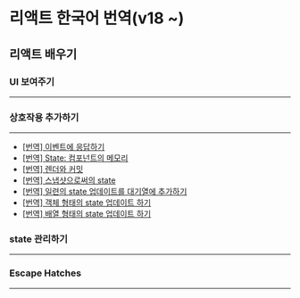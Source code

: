# 리액트 한국어 번역(v18 ~)

## 리액트 배우기

### UI 보여주기
---
### 상호작용 추가하기
--- 
-  [\[번역\] 이벤트에 응답하기]() 
-  [\[번역\] State: 컴포넌트의 메모리]() 
-  [\[번역\] 렌더와 커밋]() 
-  [\[번역\] 스냅샷으로써의 state]() 
-  [\[번역\] 일련의 state 업데이트를 대기열에 추가하기 ]() 
-  [\[번역\] 객체 형태의 state 업데이트 하기]() 
-  [\[번역\] 배열 형태의 state 업데이트 하기]() 

### state 관리하기
--- 
### Escape Hatches
---
